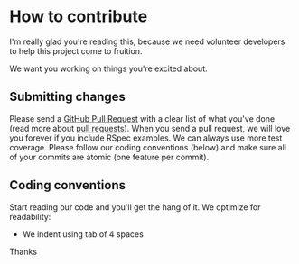 # How to contribute

I'm really glad you're reading this, because we need volunteer developers to help this project come to fruition.

We want you working on things you're excited about.

## Submitting changes

Please send a [GitHub Pull Request](https://github.com/commandus/logger-huffman/pull/new/master) with a clear list of what you've done (read more about [pull requests](http://help.github.com/pull-requests/)). When you send a pull request, we will love you forever if you include RSpec examples. We can always use more test coverage. Please follow our coding conventions (below) and make sure all of your commits are atomic (one feature per commit).

## Coding conventions

Start reading our code and you'll get the hang of it. We optimize for readability:

* We indent using tab of 4 spaces

Thanks
